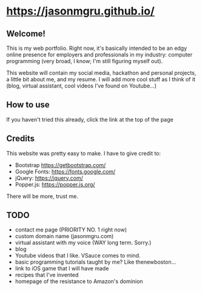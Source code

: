 # https://jasonmgru.github.io/

## Welcome!
This is my web portfolio. Right now, it's basically intended to be an edgy online presence for employers and professionals in my industry: computer programming (very broad, I know; I'm still figuring myself out). 

This website will contain my social media, hackathon and personal projects, a little bit about me, and my resume. I will add more cool stuff as I think of it (blog, virtual assistant, cool videos I've found on Youtube...)

## How to use
If you haven't tried this already, click the link at the top of the page 

## Credits
This website was pretty easy to make. I have to give credit to:
* Bootstrap https://getbootstrap.com/
* Google Fonts: https://fonts.google.com/
* jQuery: https://jquery.com/
* Popper.js: https://popper.js.org/

There will be more, trust me.

## TODO
* contact me page (PRIORITY NO. 1 right now)
* custom domain name (jasonmgru.com)
* virtual assistant with my voice (WAY long term. Sorry.)
* blog
* Youtube videos that I like. VSauce comes to mind.
* basic programming tutorials taught by me? Like thenewboston...
* link to iOS game that I will have made
* recipes that I've invented
* homepage of the resistance to Amazon's dominion
